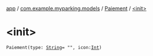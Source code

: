 [app](../../index.md) / [com.example.myparking.models](../index.md) / [Paiement](index.md) / [&lt;init&gt;](./-init-.md)

# &lt;init&gt;

`Paiement(type: `[`String`](https://kotlinlang.org/api/latest/jvm/stdlib/kotlin/-string/index.html)` = "", icon: `[`Int`](https://kotlinlang.org/api/latest/jvm/stdlib/kotlin/-int/index.html)`)`